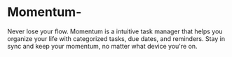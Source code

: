 # Momentum-
Never lose your flow. Momentum is a intuitive task manager that helps you organize your life with categorized tasks, due dates, and reminders. Stay in sync and keep your momentum, no matter what device you're on.
